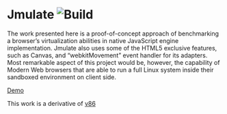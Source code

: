 Jmulate ![Build](https://api.travis-ci.org/PrashntS/jmulate.svg?branch=master)
==============================================================================
The work presented here is a proof-of-concept approach of benchmarking a browser’s virtualization abilities in native JavaScript engine implementation. Jmulate also uses some of the HTML5 exclusive features, such as Canvas, and “webkitMovement” event handler for its adapters. Most remarkable aspect of this project would be, however, the capability of Modern Web browsers that are able to run a full Linux system inside their sandboxed environment on client side.

[Demo](https://prashnts.github.io/jmulate/)

This work is a derivative of [v86](https://github.com/copy/v86)
